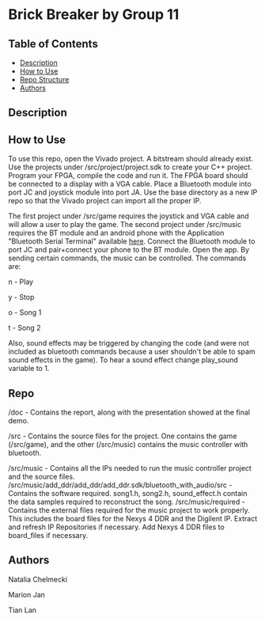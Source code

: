 # Brick Breaker by Group 11

## Table of Contents  
* [Description](#Description)  
* [How to Use](#How-to-use)
* [Repo Structure](#Repo)
* [Authors](#Authors)

## Description

## How to Use 
To use this repo, open the Vivado project. A bitstream should already exist. Use the projects under /src/project/project.sdk to create your C++ project.
Program your FPGA, compile the code and run it. The FPGA board should be connected to a display with a VGA cable. Place a Bluetooth module into port JC and 
joystick module into port JA. Use the base directory as a new IP repo so that the Vivado project can import all the proper IP.

The first project under /src/game requires the joystick and VGA cable and will allow a user to play the game.
The second project under /src/music requires the BT module and an android phone with the Application "Bluetooth Serial Terminal" available [here](https://play.google.com/store/apps/details?id=de.kai_morich.serial_bluetooth_terminal).
Connect the Bluetooth module to port JC and pair+connect your phone to the BT module. Open the app. By sending certain commands, the music can be controlled. The commands are:

n - Play

y - Stop

o - Song 1

t - Song 2

  Also, sound effects may be triggered by changing the code (and were not included as bluetooth commands because a user shouldn't be able to spam sound effects in the game). To hear a sound effect change play_sound variable to 1.

## Repo
/doc - Contains the report, along with the presentation showed at the final demo.

/src - Contains the source files for the project. One contains the game (/src/game), and the other (/src/music) contains the music controller with bluetooth.

/src/music - Contains all the IPs needed to run the music controller project and the source files. 
/src/music/add_ddr/add_ddr/add_ddr.sdk/bluetooth_with_audio/src - Contains the software required. song1.h, song2.h, sound_effect.h contain the data samples required to reconstruct the song.
/src/music/required - Contains the external files required for the music project to work properly. This includes the board files for the Nexys 4 DDR and the Digilent IP. Extract and refresh IP Repositories if necessary. Add Nexys 4 DDR files to board_files if necessary.

## Authors

Natalia Chelmecki

Marion Jan

Tian Lan
